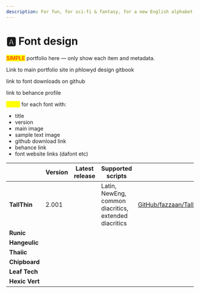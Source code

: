 ```yaml
---
description: For fun, for sci-fi & fantasy, for a new English alphabet.
---
```


# 🅰️ Font design

<mark style="color:red;">SIMPLE</mark> portfolio here — only show each item and metadata.&#x20;

Link to main portfolio site in phlowyd design gitbook

link to font downloads on github

link to behance profile

<mark style="color:yellow;">cards</mark> for each font with:

* title&#x20;
* version
* main image
* sample text image
* github download link
* behance link
* font website links (dafont etc)

<table data-view="cards"><thead><tr><th></th><th>Version</th><th>Latest release</th><th>Supported scripts</th><th></th><th></th><th></th><th>Inception</th></tr></thead><tbody><tr><td><strong>TallThin</strong></td><td>2.001</td><td></td><td>Latin, NewEng, common diacritics, extended diacritics</td><td><a href="https://github.com/fazzaan/font-tallthin">GitHub/fazzaan/TallThin</a></td><td>Behance</td><td>Font sites</td><td>December 2025</td></tr><tr><td><strong>Runic</strong></td><td></td><td></td><td></td><td></td><td></td><td></td><td></td></tr><tr><td><strong>Hangeulic</strong></td><td></td><td></td><td></td><td></td><td></td><td></td><td></td></tr><tr><td><strong>Thaiic</strong></td><td></td><td></td><td></td><td></td><td></td><td></td><td></td></tr><tr><td><strong>Chipboard</strong></td><td></td><td></td><td></td><td></td><td></td><td></td><td></td></tr><tr><td><strong>Leaf Tech</strong></td><td></td><td></td><td></td><td></td><td></td><td></td><td></td></tr><tr><td><strong>Hexic Vert</strong></td><td></td><td></td><td></td><td></td><td></td><td></td><td></td></tr></tbody></table>

